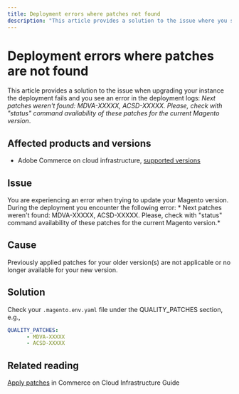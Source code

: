 ```yaml
---
title: Deployment errors where patches not found
description: "This article provides a solution to the issue where you see an error *Next patches weren't found: MDVA-XXXXX, ACSD-XXXXX. Please, check with 'status' command availability of these patches for the current Magento version*."
---
```


# Deployment errors where patches are not found

This article provides a solution to the issue when upgrading your instance the deployment fails and you see an error in the deployment logs: *Next patches weren't found: MDVA-XXXXX, ACSD-XXXXX. Please, check with "status" command availability of these patches for the current Magento version*.

## Affected products and versions

* Adobe Commerce on cloud infrastructure, [supported versions](https://magento.com/sites/default/files/magento-software-lifecycle-policy.pdf)


## Issue

You are experiencing an error when trying to update your Magento version. During the deployment you encounter the following error: * Next patches weren't found: MDVA-XXXXX, ACSD-XXXXX. Please, check with "status" command availability of these patches for the current Magento version.*

## Cause

Previously applied patches for your older version(s) are not applicable or no longer available for your new version.

## Solution

Check your `.magento.env.yaml` file under the QUALITY_PATCHES section, e.g.,

```yaml
QUALITY_PATCHES:
      - MDVA-XXXXX
      - ACSD-XXXXX
```

## Related reading

[Apply patches](/docs/commerce-cloud-service/user-guide/develop/upgrade/apply-patches.html?lang=en#apply-a-patch-in-a-local-environment) in Commerce on Cloud Infrastructure Guide
